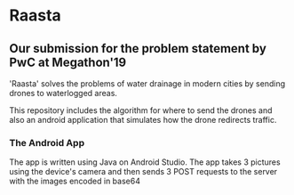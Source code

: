 # Raasta
## Our submission for the problem statement by PwC at Megathon'19 

'Raasta' solves the problems of water drainage in modern cities by sending drones to waterlogged areas.
 
This repository includes the algorithm for where to send the drones and also an android application that simulates how the drone redirects traffic.

### The Android App
The app is written using Java on Android Studio. The app takes 3 pictures using the device's camera
and then sends 3 POST requests to the server with the images encoded in base64
